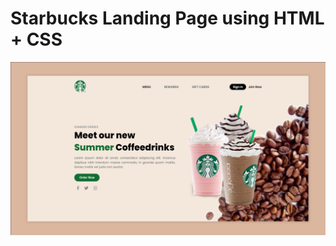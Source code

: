 # Starbucks Landing Page using HTML + CSS

![Starbucks](https://github.com/kaisarsofi-kxar/OctaNet-Internship/blob/master/LandingPage/assets/thumbnails.png)
